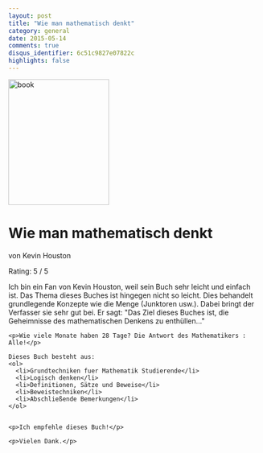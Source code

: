 ```yaml
---
layout: post
title: "Wie man mathematisch denkt"
category: general
date: 2015-05-14
comments: true
disqus_identifier: 6c51c9827e07822c
highlights: false
---
```


<div class='container-block'>
	<img src="https://images-na.ssl-images-amazon.com/images/I/41FfdJxM1oL._SX348_BO1,204,203,200_.jpg" width="200px" height="250px" alt="book">
	<div>
		<h1>Wie man mathematisch denkt</h1>
		<p> von Kevin Houston </p>
		<p> Rating: 5 / 5 </p>
	</div>
</div>
<div>
	<p>Ich bin ein Fan von Kevin Houston, weil sein Buch sehr leicht und einfach ist. Das Thema dieses Buches ist hingegen nicht so leicht. Dies behandelt grundlegende Konzepte wie die Menge (Junktoren usw.). Dabei bringt der Verfasser sie sehr gut bei. Er sagt: "Das Ziel dieses Buches ist, die Geheimnisse des mathematischen Denkens zu enthüllen..."</p>

	<p>Wie viele Monate haben 28 Tage? Die Antwort des Mathematikers : Alle!</p>

	Dieses Buch besteht aus:
	<ol>
	  <li>Grundtechniken fuer Mathematik Studierende</li>
	  <li>Logisch denken</li>
	  <li>Definitionen, Sätze und Beweise</li>
	  <li>Beweistechniken</li>
	  <li>Abschließende Bemerkungen</li>		
	</ol>


	<p>Ich empfehle dieses Buch!</p>

	<p>Vielen Dank.</p>
</div>